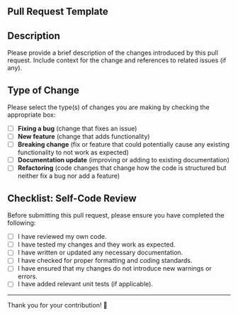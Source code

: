 ## Pull Request Template

## Description
Please provide a brief description of the changes introduced by this pull request. Include context for the change and references to related issues (if any).

## Type of Change
Please select the type(s) of changes you are making by checking the appropriate box:

- [ ] **Fixing a bug** (change that fixes an issue)
- [ ] **New feature** (change that adds functionality)
- [ ] **Breaking change** (fix or feature that could potentially cause any existing functionality to not work as expected)
- [ ] **Documentation update** (improving or adding to existing documentation)
- [ ] **Refactoring** (code changes that change how the code is structured but neither fix a bug nor add a feature)

## Checklist: Self-Code Review
Before submitting this pull request, please ensure you have completed the following:

- [ ] I have reviewed my own code.
- [ ] I have tested my changes and they work as expected.
- [ ] I have written or updated any necessary documentation.
- [ ] I have checked for proper formatting and coding standards.
- [ ] I have ensured that my changes do not introduce new warnings or errors.
- [ ] I have added relevant unit tests (if applicable).

---

Thank you for your contribution! 🎉

